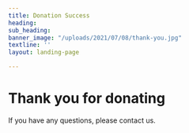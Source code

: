 ```yaml
---
title: Donation Success
heading:
sub_heading:
banner_image: "/uploads/2021/07/08/thank-you.jpg"
textline: ''
layout: landing-page

---
```

# Thank you for donating
If you have any questions, please contact us.
